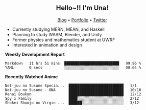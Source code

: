 <h2 align="center">
  Hello~!! I'm Una!
</h2>

<p align="center">
  <a href="https://anarchy.website/">Blog</a> &bull;
  <a href="https://una-ada.github.io/">Portfolio</a> &bull;
  <a href="https://twitter.com/unaxiii">Twitter</a>
</p>

- Currently studying MERN, MEAN, and Haskell
- Planning to study WASM, Blender, and Unity
- Former physics and mathematics student at UWRF
- Interested in animation and design

**Weekly Development Report**

<!--START_SECTION:waka-->

```text
Markdown   11 hrs 51 mins  █████████████████████████   99.96 %
YAML       0 secs          ░░░░░░░░░░░░░░░░░░░░░░░░░   00.04 %
```

<!--END_SECTION:waka-->

**Recently Watched Anime**

<!-- RECENT-ANIME:START -->

    Net-juu no Susume Specia...  █████████████████████████   1/1
    Net-juu no Susume - ONA      █████████████████████████   10/10
    Renai Boukun                 █████████████████████████   12/12
    Spy x Family                 ████░░░░░░░░░░░░░░░░░░░░░   2/12
    Shokei Shoujo no Virgin ...  ██████░░░░░░░░░░░░░░░░░░░   3/12
<!-- RECENT-ANIME:END -->
